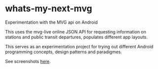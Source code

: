 # whats-my-next-mvg
Experimentation with the MVG api on Android

This uses the mvg-live online JSON API for requesting information on stations and public transit departures, populates different app layouts.

This serves as an experimentation project for trying out different Android programming concepts, design patterns and paradigmes.

See screenshots [here](https://github.com/flodt/whats-my-next-mvg/tree/master/screenshots).
